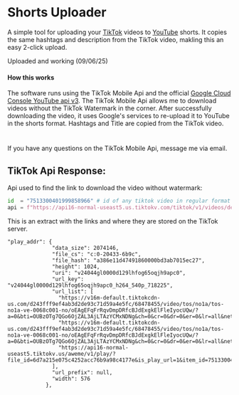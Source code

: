 # Shorts Uploader

A simple tool for uploading your [TikTok](https://tiktok.com) videos to [YouTube](https://youtube.com) shorts. It copies the same hashtags and description from the TikTok video, makling this an easy 2-click upload.

Uploaded and working (09/06/25)

#### How this works
The software runs using the TikTok Mobile Api and the official [Google Cloud Console YouTube api v3](https://console.cloud.google.com/apis/library/youtube.googleapis.com?hl=de&pli=1&inv=1&invt=AbzrcQ). The TikTok Mobile Api allows me to download videos without the TikTok Watermark in the corner. After successfully downloading the video, it uses Google's services to re-upload it to YouTube in the shorts format. Hashtags and Title are copied from the TikTok video.

#

If you have any questions on the TikTok Mobile Api, message me via email.

## TikTok Api Response:

Api used to find the link to download the video without watermark:

```py
id  = "7513300401999858966" # id of any tiktok video in regular format
api = f"https://api16-normal-useast5.us.tiktokv.com/tiktok/v1/videos/detail/?aweme_ids=[{id}]" # api containing information about the video
```

This is an extract with the links and where they are stored on the TikTok server.

```
"play_addr": {
              "data_size": 2074146,
              "file_cs": "c:0-20433-6b9c",
              "file_hash": "a386e11d47491860000bd3ab7015ec27",
              "height": 1024,
              "uri": "v24044gl0000d129lhfog65oqjh9apc0",
              "url_key": "v24044gl0000d129lhfog65oqjh9apc0_h264_540p_718225",
              "url_list": [
                "https://v16m-default.tiktokcdn-us.com/d243fff9ef4ab3d2de93c71d59a4e5fc/68478455/video/tos/no1a/tos-no1a-ve-0068c001-no/oEAgEFqFrRqvDmpDRfcBJdExgkElFleIyocUQw/?a=0&bti=OUBzOTg7QGo6OjZAL3AjLTAzYCMxNDNg&ch=0&cr=0&dr=0&er=0&lr=all&net=0&cd=0%7C0%7C0%7C0&cv=1&br=1402&bt=701&cs=0&ds=6&ft=H3NijvhlQ3pUxqGK2.0cF5j_YlgID5Q1GbKYwGZp8Z4ka&mime_type=video_mp4&qs=5&rc=aDo3O2RlOmY1NWY6aDRkZ0BpM3M8bXI5cms8NDMzbzczNUA0LmA2NjNgXjIxMi0yLzQzYSNgXmVuMmRjaS9hLS1kMTFzcw%3D%3D&vvpl=1&l=20250609190254E43705B42EE24C03C9CC&btag=e000b8000",
                "https://v16m-default.tiktokcdn-us.com/d243fff9ef4ab3d2de93c71d59a4e5fc/68478455/video/tos/no1a/tos-no1a-ve-0068c001-no/oEAgEFqFrRqvDmpDRfcBJdExgkElFleIyocUQw/?a=0&bti=OUBzOTg7QGo6OjZAL3AjLTAzYCMxNDNg&ch=0&cr=0&dr=0&er=0&lr=all&net=0&cd=0%7C0%7C0%7C0&cv=1&br=1402&bt=701&cs=0&ds=6&ft=H3NijvhlQ3pUxqGK2.0cF5j_YlgID5Q1GbKYwGZp8Z4ka&mime_type=video_mp4&qs=5&rc=aDo3O2RlOmY1NWY6aDRkZ0BpM3M8bXI5cms8NDMzbzczNUA0LmA2NjNgXjIxMi0yLzQzYSNgXmVuMmRjaS9hLS1kMTFzcw%3D%3D&vvpl=1&l=20250609190254E43705B42EE24C03C9CC&btag=e000b8000",
                "https://api16-normal-useast5.tiktokv.us/aweme/v1/play/?file_id=6d7a215e075c4252acc76b9a98c4177e&is_play_url=1&item_id=7513300401999858966&line=0&signaturev3=dmlkZW9faWQ7ZmlsZV9pZDtpdGVtX2lkLmQ3NWNiN2Y1ZjZmZTkwOGFhMzNhODdjZTNjM2IzMjg2&source=AWEME_DETAIL&video_id=v24044gl0000d129lhfog65oqjh9apc0"
              ],
              "url_prefix": null,
              "width": 576
            },
```
